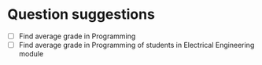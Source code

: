 # Question suggestions

- [ ] Find average grade in Programming
- [ ] Find average grade in Programming of students in Electrical Engineering module